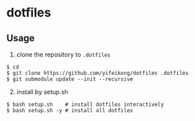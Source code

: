 dotfiles
======

Usage
------

1. clone the repository to `.dotfiles`

```
$ cd
$ git clone https://github.com/yifeikong/dotfiles .dotfiles
$ git submodule update --init --recursive
```

2. install by setup.sh

```
$ bash setup.sh    # install dotfiles interactively
$ bash setup.sh -y # install all dotfiles
```
